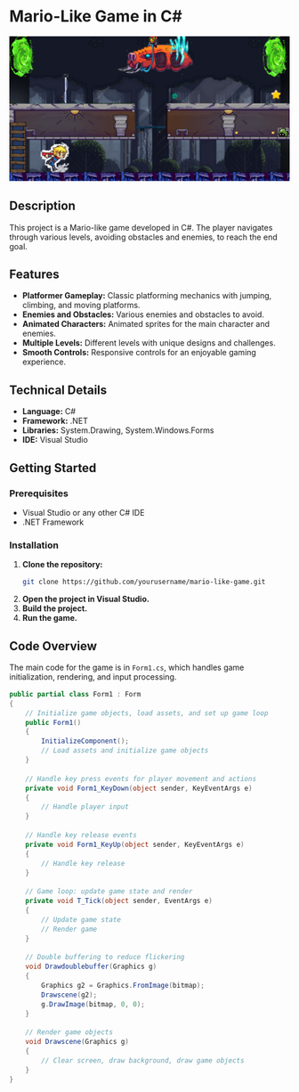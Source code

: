 # Mario-Like Game in C#

![Game Screenshot](Mario-like/Screenshot.png)

## Description

This project is a Mario-like game developed in C#. The player navigates through various levels, avoiding obstacles and enemies, to reach the end goal.

## Features

- **Platformer Gameplay:** Classic platforming mechanics with jumping, climbing, and moving platforms.
- **Enemies and Obstacles:** Various enemies and obstacles to avoid.
- **Animated Characters:** Animated sprites for the main character and enemies.
- **Multiple Levels:** Different levels with unique designs and challenges.
- **Smooth Controls:** Responsive controls for an enjoyable gaming experience.

## Technical Details

- **Language:** C#
- **Framework:** .NET
- **Libraries:** System.Drawing, System.Windows.Forms
- **IDE:** Visual Studio

## Getting Started

### Prerequisites

- Visual Studio or any other C# IDE
- .NET Framework

### Installation

1. **Clone the repository:**
    ```bash
    git clone https://github.com/yourusername/mario-like-game.git
    ```
2. **Open the project in Visual Studio.**
3. **Build the project.**
4. **Run the game.**

## Code Overview

The main code for the game is in `Form1.cs`, which handles game initialization, rendering, and input processing.

```csharp
public partial class Form1 : Form
{
    // Initialize game objects, load assets, and set up game loop
    public Form1()
    {
        InitializeComponent();
        // Load assets and initialize game objects
    }

    // Handle key press events for player movement and actions
    private void Form1_KeyDown(object sender, KeyEventArgs e)
    {
        // Handle player input
    }

    // Handle key release events
    private void Form1_KeyUp(object sender, KeyEventArgs e)
    {
        // Handle key release
    }

    // Game loop: update game state and render
    private void T_Tick(object sender, EventArgs e)
    {
        // Update game state
        // Render game
    }

    // Double buffering to reduce flickering
    void Drawdoublebuffer(Graphics g)
    {
        Graphics g2 = Graphics.FromImage(bitmap);
        Drawscene(g2);
        g.DrawImage(bitmap, 0, 0);
    }

    // Render game objects
    void Drawscene(Graphics g)
    {
        // Clear screen, draw background, draw game objects
    }
}
